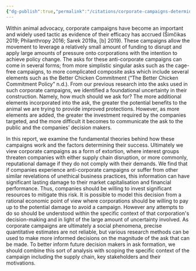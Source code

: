 ```yaml
---
{"dg-publish":true,"permalink":"/citations/corporate-campaigns-determining-the-scale-of-the-ask-animal-ask/","tags":["#corporate_campaigns"],"created":"2025-10-22T22:54:44.859+01:00","updated":"2025-10-22T22:54:44.859+01:00"}
---
```


Within animal advocacy, corporate campaigns have become an important and widely used tactic as evidence of their efficacy has accrued (Šimčikas 2019; Philanthropy 2016; Sarek 2019a, [b] 2019). These campaigns allow the movement to leverage a relatively small amount of funding to disrupt and apply large amounts of pressure onto corporations with the intention to achieve policy change. The asks for these anti-corporate campaigns can come in several forms; from more simplistic singular asks such as the cage-free campaigns, to more complicated composite asks which include several elements such as the Better Chicken Commitment (“The Better Chicken Commitment Policy” n.d.). From our previous research into the asks used in such corporate campaigns, we identified a foundational uncertainty in their construction. Namely, how much should we ask for? The more additional elements incorporated into the ask, the greater the potential benefits to the animal we are trying to provide improved protections. However, as more elements are added, the greater the investment required by the companies targeted, and the more difficult it becomes to communicate the ask to the public and the companies’ decision makers. 

In this report, we examine the fundamental theories behind how these campaigns work and the factors determining their success. Ultimately we view corporate campaigns as a form of extortion, where interest groups threaten companies with either supply chain disruption, or more commonly, reputational damage if they do not comply with their demands. We find that if companies experience anti-corporate campaigns or suffer from other similar revelations of unethical business practices, this information can have significant lasting damage to their market capitalisation and financial performance. Thus, companies should be willing to invest significant resources to mitigate this risk. It is possible to model this decision from a rational economic point of view where corporations should be willing to pay up to the potential damage to avoid a campaign. However any attempts to do so should be understood within the specific context of that corporation's decision-making and in light of the large amount of uncertainty involved. As corporate campaigns are ultimately a social phenomena, precise quantitative estimates are not reliable, but various research methods can be used to make more informed decisions on the magnitude of the ask that can be made. To better inform future decision makers in ask formation, we should combine this sort of analysis with scoping the specific context of the campaign including the supply chain, key stakeholders and their motivations.